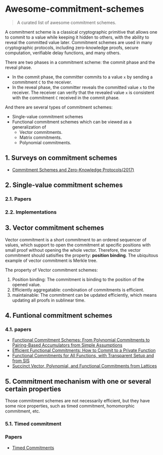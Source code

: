 # Awesome-commitment-schemes

> A curated list of awesome commitment schemes.

A commitment scheme is a classical cryptographic primitive that allows one to commit to a value while keeping it hidden to others, with the ability to reveal the committed value later. Commitment schemes are used in many cryptographic protocols, including zero-knowledge proofs, secure computation, verifiable delay functions, and many others.

There are two phases in a commitment scheme: the commit phase and the reveal phase. 
- In the commit phase, the committer commits to a value `x` by sending a commitment `C` to the receiver. 
- In the reveal phase, the committer reveals the committed value `x` to the receiver. The receiver can verify that the revealed value `x` is consistent with the commitment `C` received in the commit phase.

And there are several types of commitment schemes:
- Single-value commitment schemes
- Functional commitment schemes which can be viewed as a generalization of 
  - Vector commitments.
  - Matrix commitments.
  - Polynomial commitments.


## 1. Surveys on commitment schemes

- [Commitment Schemes and Zero-Knowledge Protocols(2017)](https://pascholl.github.io/download/ComZK08.pdf)

## 2. Single-value commitment schemes

### 2.1. Papers

### 2.2. Implementations


## 3. Vector commitment schemes
Vector commitment is a short commitment to an ordered sequencer of values, which support to open the commitment at specific positions with small proof without opening the whole vector. Therefore, the vector commitment should satisifies the property: **position binding**.
The ubiquitous example of vector commitment is Merkle tree.

The property of Vector commitment schemes:
1. Position binding: The commitment is binding to the position of the opened value.
2. Efficiently aggregatable: combination of commitments is efficient.
3. maintainable: The commitment can be updated efficiently, which means updating all proofs in sublinear time.
## 4. Funtional commitment schemes

### 4.1. papers

- [Functional Commitment Schemes: From Polynomial Commitments to Pairing-Based Accumulators from Simple Assumptions](https://eprint.iacr.org/2016/766)
- [Efficient Functional Commitments: How to Commit to a Private Function](https://eprint.iacr.org/2021/1342)
- [Functional Commitments for All Functions, with Transparent Setup and from SIS](https://eprint.iacr.org/2022/1368)
- [Succinct Vector, Polynomial, and Functional Commitments from Lattices](https://eprint.iacr.org/2022/1515)


##  5. Commitment mechanism with one or several certain properties


Those commitment schemes are not necessarily efficient, but they have some nice properties, such as timed commitment, homomorphic commitment, etc.
### 5.1. Timed commitment

### Papers
- [Timed Commitments](https://www.iacr.org/archive/crypto2000/18800237/18800237.pdf)